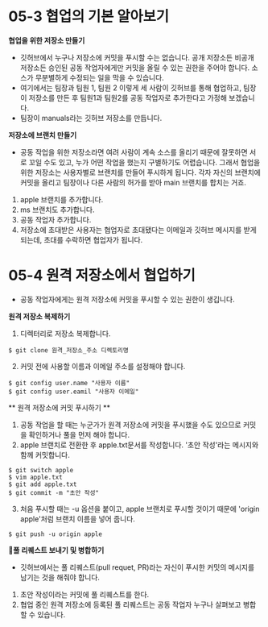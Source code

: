# 05-3 협업의 기본 알아보기

**협업을 위한 저장소 만들기**
 - 깃허브에서 누구나 저장소에 커밋을 푸시할 수는 없습니다.
  공개 저장소든 비공개 저장소든 승인된 공동 작업자에게만 커밋을 올릴 수 있는 권한을 주어야 합니다.
  소스가 무분별하게 수정되는 일을 막을 수 있습니다.
  - 여기에서는 팀장과 팀원 1, 팀원 2 이렇게 세 사람이 깃허브를 통해 협업하고, 팀장이 저장소를 만든 후 팀원1과 팀원2를 공동 작업자로 추가한다고 가정해 보겠습니다.
  - 팀장이 manuals라는 깃허브 저장소를 만듭니다.

**저장소에 브랜치 만들기**
  - 공동 작업을 위한 저장소라면 여려 사람이 계속 소스를 올리기 때문에 잘못하면 서로 꼬일 수도 있고, 누가 어떤 작업을 했는지 구별하기도 어렵습니다. 그래서 협업을 위한 저장소는 사용자별로 브랜치를 만들어 푸시하게 됩니다. 각자 자신의 브랜치에 커밋을 올리고 팀장이나 다른 사람의 허가를 받아 main 브랜치를 합치는 거죠.

  1. apple 브랜치를 추가합니다.
  2. ms 브랜치도 추가합니다.
  3. 공동 작업자 추가합니다.
  4. 저장소에 초대받은 사용자는 협업자로 초대됐다는 이메일과 깃허브 메시지를 받게 되는데, 초대를 수락하면 협업자가 됩니다.

# 05-4 원격 저장소에서 협업하기
 - 공동 작업자에게는 원격 저장소에 커밋을 푸시할 수 있는 권한이 생깁니다.
  
  **원격 저장소 복제하기**
  1. 디렉터리로 저장소 복제합니다.
  ```
  $ git clone 원격_저장소_주소 디렉토리명
  ```
  2. 커밋 전에 사용할 이름과 이메일 주소를 설정해야 합니다.
  ```
  $ git config user.name "사용자 이름"
  $ git config user.eamil "사용자 이메일"
  ```

  ** 원격 저장소에 커밋 푸시하기 **
1. 공동 작업을 할 때는 누군가가 원격 저장소에 커밋을 푸시했을 수도 있으므로 커밋을 확인하거나 풀을 먼저 해야 합니다.
2. apple 브랜치로 전환한 후 apple.txt문서를 작성합니다.
'초안 작성'라는 메시지와 함께 커밋합니다.
```
$ git switch apple
$ vim apple.txt
$ git add apple.txt
$ git commit -m "초안 작성"
```
3. 처음 푸시할 때는 -u 옵션을 붙이고, apple 브랜치로 푸시할 것이기 때문에 'origin apple'처럼 브랜치 이름을 넣어 줍니다.
```
$ git push -u origin apple
```
**🚁풀 리퀘스트 보내기 및 병합하기**
 - 깃허브에서는 풀 리퀘스트(pull requet, PR)라는 자신이 푸시한 커밋의 메시지를 남기는 것을 해줘야 합니다.

 1. 초안 작성이라는 커밋에 풀 리퀘스트를 한다.
 2. 협업 중인 원격 저장소에 등록된 풀 리퀘스트는 공동 작업자 누구나 살펴보고 병합할 수 있습니다.